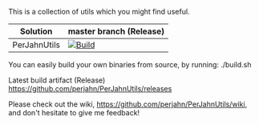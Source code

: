 This is a collection of utils which you might find useful.

| **Solution** | **master branch** (Release) |
|--------------|------------|
| PerJahnUtils | [![Build](https://github.com/perjahn/PerJahnUtils/workflows/Build/badge.svg)](https://github.com/perjahn/PerJahnUtils/actions?query=workflow%3A%22Build%22) |

You can easily build your own binaries from source, by running: ./build.sh

Latest build artifact (Release)
https://github.com/perjahn/PerJahnUtils/releases

Please check out the wiki, https://github.com/perjahn/PerJahnUtils/wiki, and don't hesitate to give me feedback!
